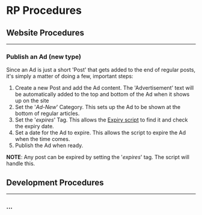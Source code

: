# RP Procedures

## Website Procedures

---

### Publish an Ad (new type)

Since an Ad is just a short 'Post' that gets added to the end of regular posts, it's simply a matter of doing a few, important steps:

1. Create a new Post and add the Ad content. The 'Advertisement' text will be automatically added to the top and bottom of the Ad when it shows up on the site
2. Set the '*Ad-New*' Category. This sets up the Ad to be shown at the bottom of regular articles.
3. Set the '*expires*' Tag. This allows the [Expiry script](website/scripts.md#Expire-Ads) to find it and check the expiry date.
4. Set a date for the Ad to expire. This allows the script to expire the Ad when the time comes.
5. Publish the Ad when ready.

**NOTE**: Any post can be expired by setting the '*expires*' tag. The script will handle this.

## Development Procedures

---

### ...

